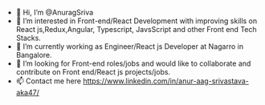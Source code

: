 - 👋 Hi, I’m @AnuragSriva
- 👀 I’m interested in Front-end/React Development with improving skills on React js,Redux,Angular, Typescript, JavsScript and other Front end Tech Stacks.
- 🌱 I’m currently working as  Engineer/React js Developer at Nagarro in Bangalore.
- 💞️ I’m looking for Front-end roles/jobs and would like to collaborate and contribute on Front end/React js projects/jobs.
- 📫 Contact me here https://www.linkedin.com/in/anur-aag-srivastava-aka47/

<!---
AnuragSriva/AnuragSriva is a ✨ special ✨ repository because its `README.md` (this file) appears on your GitHub profile.
You can click the Preview link to take a look at your changes.
--->
